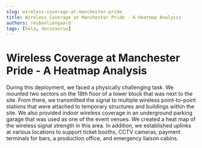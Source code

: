 ```yaml
---
slug: wireless-coverage-at-manchester-pride
title: Wireless Coverage at Manchester Pride - A Heatmap Analysis
authors: reubenliengaard
tags: [hola, docusaurus]
---
```


# Wireless Coverage at Manchester Pride - A Heatmap Analysis

During this deployment, we faced a physically challenging task. We mounted two sectors on the 18th floor of a tower block that was next to the site. From there, we transmitted the signal to multiple wireless point-to-point stations that were attached to temporary structures and buildings within the site. We also provided indoor wireless coverage in an underground parking garage that was used as one of the event venues. We created a heat map of the wireless signal strength in this area. In addition, we established uplinks at various locations to support ticket booths, CCTV cameras, payment terminals for bars, a production office, and emergency liaison cabins.